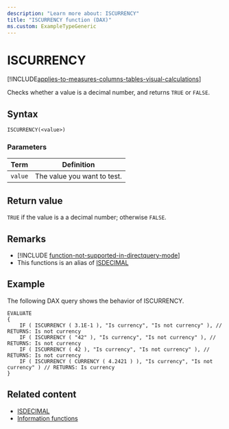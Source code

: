 ```yaml
---
description: "Learn more about: ISCURRENCY"
title: "ISCURRENCY function (DAX)"
ms.custom: ExampleTypeGeneric
---
```

# ISCURRENCY

[!INCLUDE[applies-to-measures-columns-tables-visual-calculations](includes/applies-to-measures-columns-tables-visual-calculations.md)]

Checks whether a value is a decimal number, and returns `TRUE` or `FALSE`.

## Syntax

```dax
ISCURRENCY(<value>)
```

### Parameters

|Term|Definition|
|--------|--------------|
|`value`|The value you want to test.|

## Return value

`TRUE` if the value is a a decimal number; otherwise `FALSE`.

## Remarks

- [!INCLUDE [function-not-supported-in-directquery-mode](includes/function-not-supported-in-directquery-mode.md)]
- This functions is an alias of [ISDECIMAL](isdecimal-function-dax.md)

## Example

The following DAX query shows the behavior of ISCURRENCY.

```dax
EVALUATE
{
    IF ( ISCURRENCY ( 3.1E-1 ), "Is currency", "Is not currency" ), // RETURNS: Is not currency
    IF ( ISCURRENCY ( "42" ), "Is currency", "Is not currency" ), // RETURNS: Is not currency
    IF ( ISCURRENCY ( 42 ), "Is currency", "Is not currency" ), // RETURNS: Is not currency
    IF ( ISCURRENCY ( CURRENCY ( 4.2421 ) ), "Is currency", "Is not currency" ) // RETURNS: Is currency
}
```

## Related content

- [ISDECIMAL](isdecimal-function-dax.md)
- [Information functions](information-functions-dax.md)
